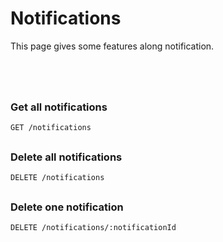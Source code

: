 # Notifications

This page gives some features along notification.

# 

<br/>

### Get all notifications

```http
GET /notifications
```

## 

### Delete all notifications

```http
DELETE /notifications
```

## 

### Delete one notification

```http
DELETE /notifications/:notificationId
```


